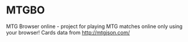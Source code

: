 MTGBO
=====

MTG Browser online - project for playing MTG matches online only using your browser!
Cards data from http://mtgjson.com/
